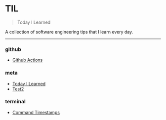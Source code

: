 # TIL

> Today I Learned


A collection of software engineering tips that I learn every day.

---

### github

- [Github Actions](github/github-actions.md)

### meta

- [Today I Learned](meta/today-i-learned.md)
- [Test2](meta/test2.md)

### terminal

- [Command Timestamps](terminal/command-timestamps.md)

